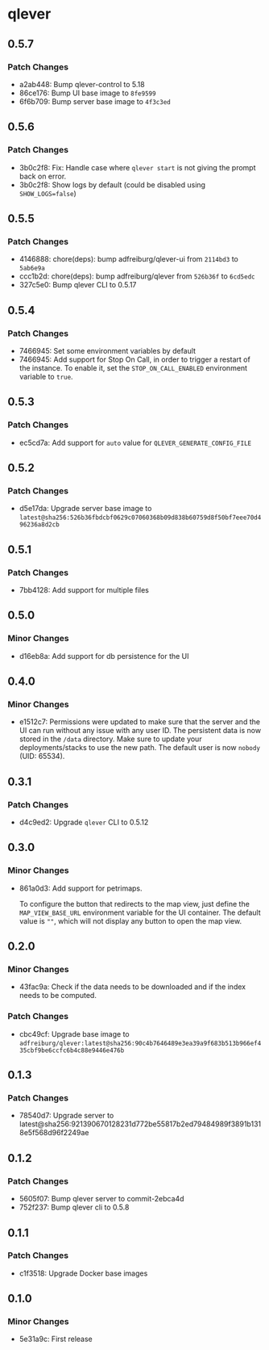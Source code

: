 # qlever

## 0.5.7

### Patch Changes

- a2ab448: Bump qlever-control to 5.18
- 86ce176: Bump UI base image to `8fe9599`
- 6f6b709: Bump server base image to `4f3c3ed`

## 0.5.6

### Patch Changes

- 3b0c2f8: Fix: Handle case where `qlever start` is not giving the prompt back on error.
- 3b0c2f8: Show logs by default (could be disabled using `SHOW_LOGS=false`)

## 0.5.5

### Patch Changes

- 4146888: chore(deps): bump adfreiburg/qlever-ui from `2114bd3` to `5ab6e9a`
- ccc1b2d: chore(deps): bump adfreiburg/qlever from `526b36f` to `6cd5edc`
- 327c5e0: Bump qlever CLI to 0.5.17

## 0.5.4

### Patch Changes

- 7466945: Set some environment variables by default
- 7466945: Add support for Stop On Call, in order to trigger a restart of the instance.
  To enable it, set the `STOP_ON_CALL_ENABLED` environment variable to `true`.

## 0.5.3

### Patch Changes

- ec5cd7a: Add support for `auto` value for `QLEVER_GENERATE_CONFIG_FILE`

## 0.5.2

### Patch Changes

- d5e17da: Upgrade server base image to `latest@sha256:526b36fbdcbf0629c07060368b09d838b60759d8f50bf7eee70d496236a8d2cb`

## 0.5.1

### Patch Changes

- 7bb4128: Add support for multiple files

## 0.5.0

### Minor Changes

- d16eb8a: Add support for db persistence for the UI

## 0.4.0

### Minor Changes

- e1512c7: Permissions were updated to make sure that the server and the UI can run without any issue with any user ID.
  The persistent data is now stored in the `/data` directory.
  Make sure to update your deployments/stacks to use the new path.
  The default user is now `nobody` (UID: 65534).

## 0.3.1

### Patch Changes

- d4c9ed2: Upgrade `qlever` CLI to 0.5.12

## 0.3.0

### Minor Changes

- 861a0d3: Add support for petrimaps.

  To configure the button that redirects to the map view, just define the `MAP_VIEW_BASE_URL` environment variable for the UI container.
  The default value is `""`, which will not display any button to open the map view.

## 0.2.0

### Minor Changes

- 43fac9a: Check if the data needs to be downloaded and if the index needs to be computed.

### Patch Changes

- cbc49cf: Upgrade base image to `adfreiburg/qlever:latest@sha256:90c4b7646489e3ea39a9f683b513b966ef435cbf9be6ccfc6b4c88e9446e476b`

## 0.1.3

### Patch Changes

- 78540d7: Upgrade server to latest@sha256:921390670128231d772be55817b2ed79484989f3891b1318e5f568d96f2249ae

## 0.1.2

### Patch Changes

- 5605f07: Bump qlever server to commit-2ebca4d
- 752f237: Bump qlever cli to 0.5.8

## 0.1.1

### Patch Changes

- c1f3518: Upgrade Docker base images

## 0.1.0

### Minor Changes

- 5e31a9c: First release
